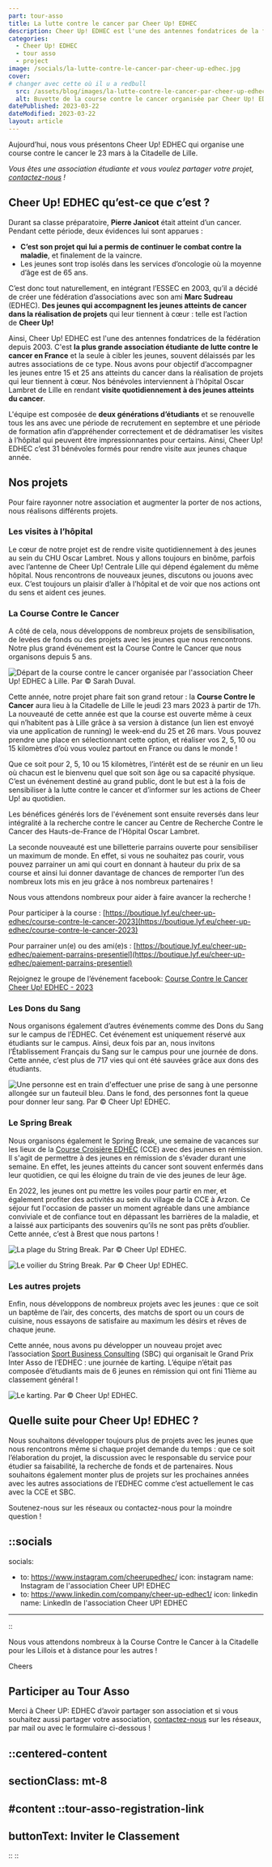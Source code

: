 ```yaml
---
part: tour-asso
title: La lutte contre le cancer par Cheer Up! EDHEC
description: Cheer Up! EDHEC est l'une des antennes fondatrices de la fédération depuis 2003. C'est la plus grande association étudiante de lutte contre le cancer en France et la seule à cibler les jeunes, souvent délaissés par les autres associations de ce type. Leur objectif est d’accompagner les jeunes entre 15 et 25 ans atteints du cancer dans la réalisation de projets qui leur tiennent à cœur.
categories:
  - Cheer Up! EDHEC
  - tour asso
  - project
image: /socials/la-lutte-contre-le-cancer-par-cheer-up-edhec.jpg
cover:
# changer avec cette où il u a redbull
  src: /assets/blog/images/la-lutte-contre-le-cancer-par-cheer-up-edhec/cover.webp
  alt: Buvette de la course contre le cancer organisée par Cheer Up! EDHEC à Lille. Par © Sarah Duval.
datePublished: 2023-03-22
dateModified: 2023-03-22
layout: article
---
```


Aujourd’hui, nous vous présentons Cheer Up! EDHEC qui organise une course contre le cancer le 23 mars à la Citadelle de Lille.

*Vous êtes une association étudiante et vous voulez partager votre projet, [contactez-nous](/nous-contacter) !*

## Cheer Up! EDHEC qu’est-ce que c’est ?

Durant sa classe préparatoire, **Pierre Janicot** était atteint d’un cancer. Pendant cette période, deux évidences lui sont apparues :

- **C’est son projet qui lui a permis de continuer le combat contre la maladie**, et finalement de la vaincre.
- Les jeunes sont trop isolés dans les services d’oncologie où la moyenne d’âge est de 65 ans.

C’est donc tout naturellement, en intégrant l’ESSEC en 2003, qu’il a décidé de créer une fédération d’associations avec son ami **Marc Sudreau** (EDHEC). **Des jeunes qui accompagnent les jeunes atteints de cancer dans la réalisation de projets** qui leur tiennent à cœur : telle est l’action de **Cheer Up!**

Ainsi, Cheer Up! EDHEC est l'une des antennes fondatrices de la fédération depuis 2003. C'est **la plus grande association étudiante de lutte contre le cancer en France** et la seule à cibler les jeunes, souvent délaissés par les autres associations de ce type. Nous avons pour objectif d’accompagner les jeunes entre 15 et 25 ans atteints du cancer dans la réalisation de projets qui leur tiennent à cœur. Nos bénévoles interviennent à l'hôpital Oscar Lambret de Lille en rendant **visite quotidiennement à des jeunes atteints du cancer**.

L'équipe est composée de **deux générations d’étudiants** et se renouvelle tous les ans avec une période de recrutement en septembre et une période de formation afin d’appréhender correctement et de dédramatiser les visites à l’hôpital qui peuvent être impressionnantes pour certains. Ainsi, Cheer Up! EDHEC c’est 31 bénévoles formés pour rendre visite aux jeunes chaque année.

## Nos projets

Pour faire rayonner notre association et augmenter la porter de nos actions, nous réalisons différents projets.

### Les visites à l’hôpital

Le cœur de notre projet est de rendre visite quotidiennement à des jeunes au sein du CHU Oscar Lambret. Nous y allons toujours en binôme, parfois avec l’antenne de Cheer Up! Centrale Lille qui dépend également du même hôpital. Nous rencontrons de nouveaux jeunes, discutons ou jouons avec eux. C’est toujours un plaisir d’aller à l’hôpital et de voir que nos actions ont du sens et aident ces jeunes.

### La Course Contre le Cancer

A côté de cela, nous développons de nombreux projets de sensibilisation, de levées de fonds ou des projets avec les jeunes que nous rencontrons. Notre plus grand événement est la Course Contre le Cancer que nous organisons depuis 5 ans.

![Départ de la course contre le cancer organisée par l'association Cheer Up! EDHEC à Lille. Par © Sarah Duval.](/assets/blog/images/la-lutte-contre-le-cancer-par-cheer-up-edhec/la-course-contre-le-cancer.webp)

Cette année, notre projet phare fait son grand retour : la **Course Contre le Cancer** aura lieu à la Citadelle de Lille le jeudi 23 mars 2023 à partir de 17h. La nouveauté de cette année est que la course est ouverte même à ceux qui n’habitent pas à Lille grâce à sa version à distance (un lien est envoyé via une application de running) le week-end du 25 et 26 mars. Vous pouvez prendre une place en sélectionnant cette option, et réaliser vos 2, 5, 10 ou 15 kilomètres d’où vous voulez partout en France ou dans le monde !

Que ce soit pour 2, 5, 10 ou 15 kilomètres, l’intérêt est de se réunir en un lieu où chacun est le bienvenu quel que soit son âge ou sa capacité physique. C’est un événement destiné au grand public, dont le but est à la fois de sensibiliser à la lutte contre le cancer et d’informer sur les actions de Cheer Up! au quotidien.

Les bénéfices générés lors de l'événement sont ensuite reversés dans leur intégralité à la recherche contre le cancer au Centre de Recherche Contre le Cancer des Hauts-de-France de l'Hôpital Oscar Lambret.

La seconde nouveauté est une billetterie parrains ouverte pour sensibiliser un maximum de monde. En effet, si vous ne souhaitez pas courir, vous pouvez parrainer un ami qui court en donnant à hauteur du prix de sa course et ainsi lui donner davantage de chances de remporter l’un des nombreux lots mis en jeu grâce à nos nombreux partenaires !

Nous vous attendons nombreux pour aider à faire avancer la recherche !

Pour participer à la course : [https://boutique.lyf.eu/cheer-up-edhec/course-contre-le-cancer-2023](https://boutique.lyf.eu/cheer-up-edhec/course-contre-le-cancer-2023)

Pour parrainer un(e) ou des ami(e)s : [https://boutique.lyf.eu/cheer-up-edhec/paiement-parrains-presentiel](https://boutique.lyf.eu/cheer-up-edhec/paiement-parrains-presentiel)

Rejoignez le groupe de l’événement facebook: [Course Contre le Cancer Cheer Up! EDHEC - 2023](https://www.facebook.com/events/549709100286601)

### Les Dons du Sang

Nous organisons également d’autres événements comme des Dons du Sang sur le campus de l’EDHEC. Cet événement est uniquement réservé aux étudiants sur le campus. Ainsi, deux fois par an, nous invitons l’Établissement Français du Sang sur le campus pour une journée de dons. Cette année, c’est plus de 717 vies qui ont été sauvées grâce aux dons des étudiants.

![Une personne est en train d'effectuer une prise de sang à une personne allongée sur un fauteuil bleu. Dans le fond, des personnes font la queue pour donner leur sang. Par © Cheer Up! EDHEC.](/assets/blog/images/la-lutte-contre-le-cancer-par-cheer-up-edhec/les-dons-du-sang.webp)

### Le Spring Break 

Nous organisons également le Spring Break, une semaine de vacances sur les lieux de la [Course Croisière EDHEC](https://cce.fr/) (CCE) avec des jeunes en rémission. Il s'agit de permettre à des jeunes en rémission de s'évader durant une semaine. En effet, les jeunes atteints du cancer sont souvent enfermés dans leur quotidien, ce qui les éloigne du train de vie des jeunes de leur âge.

En 2022, les jeunes ont pu mettre les voiles pour partir en mer, et également profiter des activités au sein du village de la CCE à Arzon. Ce séjour fut l'occasion de passer un moment agréable dans une ambiance conviviale et de confiance tout en dépassant les barrières de la maladie, et a laissé aux participants des souvenirs qu’ils ne sont pas prêts d’oublier. Cette année, c’est à Brest que nous partons !

![La plage du String Break. Par © Cheer Up! EDHEC.](/assets/blog/images/la-lutte-contre-le-cancer-par-cheer-up-edhec/la-plage-du-spring-break.webp)

![Le voilier du String Break. Par © Cheer Up! EDHEC.](/assets/blog/images/la-lutte-contre-le-cancer-par-cheer-up-edhec/le-voilier-du-spring-break.webp)

### Les autres projets

Enfin, nous développons de nombreux projets avec les jeunes : que ce soit un baptême de l’air, des concerts, des matchs de sport ou un cours de cuisine, nous essayons de satisfaire au maximum les désirs et rêves de chaque jeune.

Cette année, nous avons pu développer un nouveau projet avec l’association [Sport Business Consulting](https://www.sportbc.net/) (SBC) qui organisait le Grand Prix Inter Asso de l’EDHEC : une journée de karting. L’équipe n’était pas composée d’étudiants mais de 6 jeunes en rémission qui ont fini 11ième au classement général !

![Le karting. Par © Cheer Up! EDHEC.](/assets/blog/images/la-lutte-contre-le-cancer-par-cheer-up-edhec/la-journee-karting.webp)

## Quelle suite pour Cheer Up! EDHEC ?

Nous souhaitons développer toujours plus de projets avec les jeunes que nous rencontrons même si chaque projet demande du temps : que ce soit l’élaboration du projet, la discussion avec le responsable du service pour étudier sa faisabilité, la recherche de fonds et de partenaires. Nous souhaitons également monter plus de projets sur les prochaines années avec les autres associations de l’EDHEC comme c’est actuellement le cas avec la CCE et SBC.

Soutenez-nous sur les réseaux ou contactez-nous pour la moindre question !

::socials
---
socials:
  - to: https://www.instagram.com/cheerupedhec/
    icon: instagram
    name: Instagram de l'association Cheer UP! EDHEC
  - to: https://www.linkedin.com/company/cheer-up-edhec1/
    icon: linkedin
    name: LinkedIn de l'association Cheer UP! EDHEC
---
::

Nous vous attendons nombreux à la Course Contre le Cancer à la Citadelle pour les Lillois et à distance pour les autres !

Cheers

## Participer au Tour Asso

Merci à Cheer UP: EDHEC d’avoir partager son association et si vous souhaitez aussi partager votre association, [contactez-nous](/nous-contacter) sur les réseaux, par mail ou avec le formulaire ci-dessous !

::centered-content
---
sectionClass: mt-8
---
#content
  ::tour-asso-registration-link
  ---
  buttonText: Inviter le Classement
  ---
  ::
::
